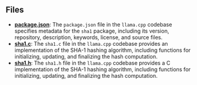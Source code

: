 
## Files
- **[package.json](sha1/package.json.driver.md)**: The `package.json` file in the `llama.cpp` codebase specifies metadata for the `sha1` package, including its version, repository, description, keywords, license, and source files.
- **[sha1.c](sha1/sha1.c.driver.md)**: The `sha1.c` file in the `llama.cpp` codebase provides an implementation of the SHA-1 hashing algorithm, including functions for initializing, updating, and finalizing the hash computation.
- **[sha1.h](sha1/sha1.h.driver.md)**: The `sha1.h` file in the `llama.cpp` codebase provides a C implementation of the SHA-1 hashing algorithm, including functions for initializing, updating, and finalizing the hash computation.
